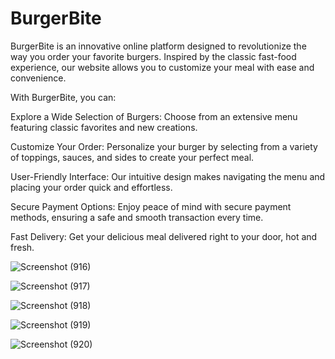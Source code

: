 # BurgerBite

BurgerBite is an innovative online platform designed to revolutionize the way you order your favorite burgers. 
Inspired by the classic fast-food experience, our website allows you to customize your meal with ease and convenience.


With BurgerBite, you can:


Explore a Wide Selection of Burgers:  Choose from an extensive menu featuring classic favorites and new creations.

Customize Your Order:  Personalize your burger by selecting from a variety of toppings, sauces, and sides to create your perfect meal.

User-Friendly Interface:  Our intuitive design makes navigating the menu and placing your order quick and effortless.

Secure Payment Options:  Enjoy peace of mind with secure payment methods, ensuring a safe and smooth transaction every time.

Fast Delivery:  Get your delicious meal delivered right to your door, hot and fresh.




![Screenshot (916)](https://github.com/user-attachments/assets/df4bbe6e-ae0b-4e35-982a-ecd2e0e9074c)





![Screenshot (917)](https://github.com/user-attachments/assets/9aa0376d-e6bd-4d6e-b358-1f93872a5d3b)





![Screenshot (918)](https://github.com/user-attachments/assets/289c71a6-c30d-40a2-83e2-06e587523218)





![Screenshot (919)](https://github.com/user-attachments/assets/5a12be0e-c84f-4f82-9c59-e53be924f26a)





![Screenshot (920)](https://github.com/user-attachments/assets/6df3aa02-7d84-4515-b0cd-630d47b7fdbe)










